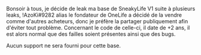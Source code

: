 Bonsoir à tous, je décide de leak ma base de SneakyLife V1 suite à plusieurs leaks, !AzoKi#9282 alias le fondateur de OneLife a décidé de la vendre comme d'autres acheteurs, donc je préfère la partager publiquement afin d'éviter tout problème.
Concernant le code de celle-ci, il date de +2 ans, il est alors normal que des failles soient présentes ainsi que des bugs. 

Aucun support ne sera fourni pour cette base.
